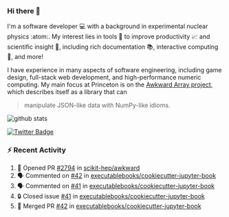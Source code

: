 ### Hi there 👋 

I'm a software developer 💻 with a background in experimental nuclear physics :atom:. My interest lies in tools :wrench: to improve productivity :chart_with_upwards_trend: and scientific insight :telescope:, including rich documentation 📚, interactive computing 🧮, and more! 

I have experience in many aspects of software engineering, including game design, full-stack web development, and high-performance numeric computing. My main focus at Princeton is on the [Awkward Array project](awkward-array.org/), which describes itself as a library that can 
> manipulate JSON-like data with NumPy-like idioms.

![github stats](https://github-readme-stats.vercel.app/api?username=agoose77&show_icons=true&hide_rank=true&hide_title=true&bg_color=30,e76445,904e95&text_color=efe3ec&icon_color=efe3ec)
<!--
**agoose77/agoose77** is a ✨ _special_ ✨ repository because its `README.md` (this file) appears on your GitHub profile.

Here are some ideas to get you started:

- 🔭 I’m currently working on ...
- 🌱 I’m currently learning ...
- 👯 I’m looking to collaborate on ...
- 🤔 I’m looking for help with ...
- 💬 Ask me about ...
- 📫 How to reach me: ...
- 😄 Pronouns: ...
- ⚡ Fun fact: ...
-->

[![Twitter Badge](https://img.shields.io/twitter/follow/agoose77?style=flat-square&logo=Twitter&logoColor=white&color=cornflowerblue)](https://twitter.com/agoose77)

### :zap: Recent Activity

<!--START_SECTION:activity-->
1. 💪 Opened PR [#2794](https://github.com/scikit-hep/awkward/pull/2794) in [scikit-hep/awkward](https://github.com/scikit-hep/awkward)
2. 🗣 Commented on [#42](https://github.com/executablebooks/cookiecutter-jupyter-book/pull/42#issuecomment-1789802426) in [executablebooks/cookiecutter-jupyter-book](https://github.com/executablebooks/cookiecutter-jupyter-book)
3. 🗣 Commented on [#41](https://github.com/executablebooks/cookiecutter-jupyter-book/issues/41#issuecomment-1789801371) in [executablebooks/cookiecutter-jupyter-book](https://github.com/executablebooks/cookiecutter-jupyter-book)
4. 🔒 Closed issue [#41](https://github.com/executablebooks/cookiecutter-jupyter-book/issues/41) in [executablebooks/cookiecutter-jupyter-book](https://github.com/executablebooks/cookiecutter-jupyter-book)
5. 🎉 Merged PR [#42](https://github.com/executablebooks/cookiecutter-jupyter-book/pull/42) in [executablebooks/cookiecutter-jupyter-book](https://github.com/executablebooks/cookiecutter-jupyter-book)
<!--END_SECTION:activity-->
